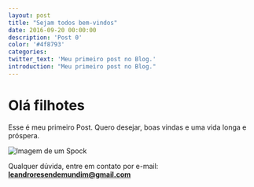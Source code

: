 ```yaml
---
layout: post
title: "Sejam todos bem-vindos"
date: 2016-09-20 00:00:00
description: 'Post 0'
color: '#4f8793'
categories:
twitter_text: 'Meu primeiro post no Blog.'
introduction: "Meu primeiro post no Blog."
---
```


# Olá filhotes

Esse é meu primeiro Post. Quero desejar, boas vindas e uma vida longa e próspera. 

![Imagem de um Spock](http://www.how-to-draw-cartoons-online.com/image-files/xhow-to-draw-spock.gif.pagespeed.ic.txUGj-k2tx.png)

Qualquer dúvida, entre em contato por e-mail:
<b>leandroresendemundim@gmail.com</b>
